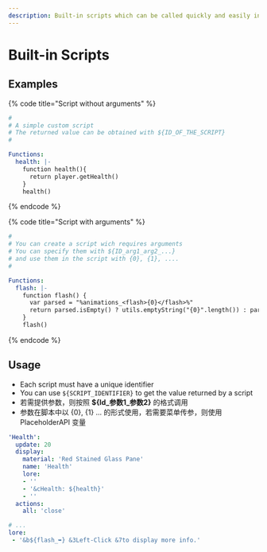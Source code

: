 ```yaml
---
description: Built-in scripts which can be called quickly and easily in the menu.
---
```


# Built-in Scripts

## Examples

{% code title="Script without arguments" %}
```yaml
#
# A simple custom script
# The returned value can be obtained with ${ID_OF_THE_SCRIPT}
#

Functions:
  health: |-
    function health(){
      return player.getHealth()
    }
    health()
```
{% endcode %}

{% code title="Script with arguments" %}
```yaml
#
# You can create a script wich requires arguments 
# You can specify them with ${ID_arg1_arg2_...} 
# and use them in the script with {0}, {1}, ....
#

Functions:
  flash: |-
    function flash() {
      var parsed = "%animations_<flash>{0}</flash>%"
      return parsed.isEmpty() ? utils.emptyString("{0}".length()) : parsed
    }
    flash()
```
{% endcode %}

## Usage

* Each script must have a unique identifier
* You can use `${SCRIPT_IDENTIFIER}` to get the value returned by a script
* 若需提供参数，则按照 **${Id\_参数1\_参数2}** 的格式调用
* 参数在脚本中以 {0}, {1} ... 的形式使用，若需要菜单传参，则使用 PlaceholderAPI 变量

```yaml
'Health':
  update: 20
  display:
    material: 'Red Stained Glass Pane'
    name: 'Health'
    lore:
    - ''
    - '&cHealth: ${health}'
    - ''
  actions:
    all: 'close'
```

```yaml
# ...
lore:
 - '&b${flash_➥} &3Left-Click &7to display more info.'
```

